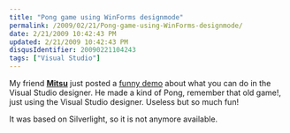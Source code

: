 ```yaml
---
title: "Pong game using WinForms designmode"
permalink: /2009/02/21/Pong-game-using-WinForms-designmode/
date: 2/21/2009 10:42:43 PM
updated: 2/21/2009 10:42:43 PM
disqusIdentifier: 20090221104243
tags: ["Visual Studio"]
---
```

My friend [**Mitsu**](https://twitter.com/mitsufu) just posted a [funny demo](http://blogs.msdn.com/mitsu/archive/2009/02/13/coding4fun-understanding-winforms-designmode.aspx) about what you can do in the Visual Studio designer. He made a kind of Pong, remember that old game!, just using the Visual Studio designer. Useless but so much fun! 


It was based on Silverlight, so it is not anymore available.
<!-- more -->
